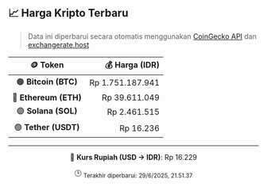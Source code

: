 

<!-- HARGA_KRIPTO -->
## 📈 Harga Kripto Terbaru

> Data ini diperbarui secara otomatis menggunakan [CoinGecko API](https://www.coingecko.com/) dan [exchangerate.host](https://exchangerate.host/)

<div align="center">

| 🪙 Token | 💰 Harga (IDR) |
|:------:|---------------:|
| 🟠 **Bitcoin (BTC)**   | Rp 1.751.187.941 |
| 🔵 **Ethereum (ETH)**  | Rp 39.611.049 |
| 🟣 **Solana (SOL)**    | Rp 2.461.515 |
| 🟢 **Tether (USDT)**   | Rp 16.236 |

---

💱 **Kurs Rupiah (USD → IDR)**: Rp 16.229

🕒 <sub>Terakhir diperbarui: 29/6/2025, 21.51.37</sub>

</div>
<!-- /HARGA_KRIPTO -->